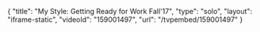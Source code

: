{
    "title": "My Style: Getting Ready for Work Fall'17",
    "type": "solo",
    "layout": "iframe-static",
    "videoId": "159001497",
    "url": "\/tvpembed\/159001497"
}